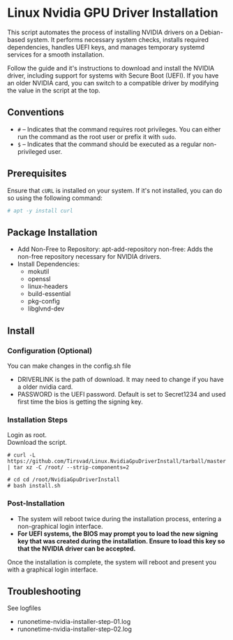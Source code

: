 # Linux Nvidia GPU Driver Installation

This script automates the process of installing NVIDIA drivers on a Debian-based system. It performs necessary system checks, installs required dependencies, handles UEFI keys, and manages temporary systemd services for a smooth installation.

Follow the guide and it's instructions to download and install the NVIDIA driver, including support for systems with Secure Boot (UEFI). If you have an older NVIDIA card, you can switch to a compatible driver by modifying the value in the script at the top. 


## Conventions

- `#` – Indicates that the command requires root privileges. You can either run the command as the root user or prefix it with `sudo`.
- `$` – Indicates that the command should be executed as a regular non-privileged user.

## Prerequisites

Ensure that `cURL` is installed on your system. If it's not installed, you can do so using the following command:

```bash
# apt -y install curl
```

## Package Installation
- Add Non-Free to Repository:
    apt-add-repository non-free: Adds the non-free repository necessary for NVIDIA drivers.
- Install Dependencies:
    - mokutil
    - openssl
    - linux-headers
    - build-essential
    - pkg-config
    - libglvnd-dev


## Install

### Configuration (Optional)
You can make changes in the config.sh file

- DRIVERLINK is the path of download. It may need to change if you have a older nvidia card.
- PASSWORD is the UEFI password. Default is set to Secret1234 and used first time the bios is getting the signing key.

### Installation Steps
Login as root.  
Download the script.  

    # curl -L https://github.com/Tirsvad/Linux.NvidiaGpuDriverInstall/tarball/master | tar xz -C /root/ --strip-components=2

    # cd cd /root/NvidiaGpuDriverInstall
    # bash install.sh

### Post-Installation

- The system will reboot twice during the installation process, entering a non-graphical login interface.
- **For UEFI systems, the BIOS may prompt you to load the new signing key that was created during the installation. Ensure to load this key so that the NVIDIA driver can be accepted.**

Once the installation is complete, the system will reboot and present you with a graphical login interface.

## Troubleshooting

See logfiles
- runonetime-nvidia-installer-step-01.log
- runonetime-nvidia-installer-step-02.log